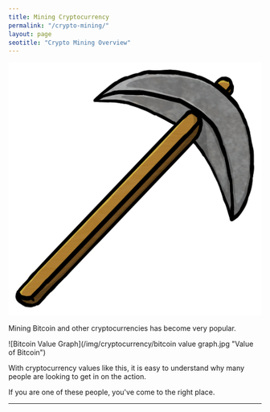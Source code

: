 ```yaml
---
title: Mining Cryptocurrency  
permalink: "/crypto-mining/"
layout: page
seotitle: "Crypto Mining Overview" 
---
```



![Pickaxe](/img/cryptocurrency/pick.png)

Mining Bitcoin and other cryptocurrencies has become very popular. 

![Bitcoin Value Graph](/img/cryptocurrency/bitcoin value graph.jpg "Value of Bitcoin")

With cryptocurrency values like this, it is easy to understand why many people are looking to get in on the action. 

If you are one of these people, you've come to the right place. 

---

